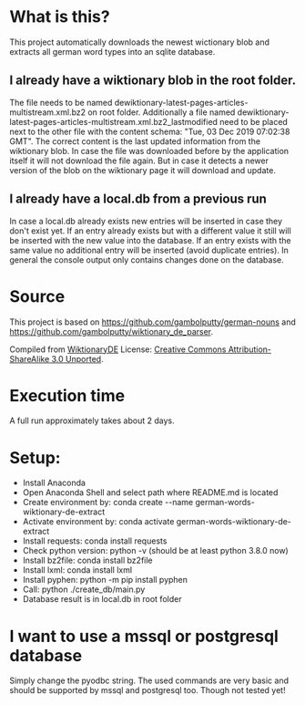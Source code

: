 # What is this?
This project automatically downloads the newest wictionary blob and extracts all german word types into an sqlite database.
## I already have a wiktionary blob in the root folder.
The file needs to be named dewiktionary-latest-pages-articles-multistream.xml.bz2 on root folder. Additionally a file named dewiktionary-latest-pages-articles-multistream.xml.bz2_lastmodified need to be placed next to the other file with the content schema: "Tue, 03 Dec 2019 07:02:38 GMT". The correct content is the last updated information from the wiktionary blob.
In case the file was downloaded before by the application itself it will not download the file again. But in case it detects a newer version of the blob on the wiktionary page it will download and update.
## I already have a local.db from a previous run
In case a local.db already exists new entries will be inserted in case they don't exist yet. If an entry already exists but with a different value it still will be inserted with the new value into the database. If an entry exists with the same value no additional entry will be inserted (avoid duplicate entries). In general the console output only contains changes done on the database.

# Source
This project is based on https://github.com/gambolputty/german-nouns and https://github.com/gambolputty/wiktionary_de_parser.

Compiled from [WiktionaryDE](https://de.wiktionary.org)
License: [Creative Commons Attribution-ShareAlike 3.0 Unported](https://creativecommons.org/licenses/by-sa/3.0/deed.en).

# Execution time
A full run approximately takes about 2 days.

# Setup:
- Install Anaconda
- Open Anaconda Shell and select path where README.md is located
- Create environment by: conda create --name german-words-wiktionary-de-extract
- Activate environment by: conda activate german-words-wiktionary-de-extract
- Install requests: conda install requests
- Check python version: python -v (should be at least python 3.8.0 now)
- Install bz2file: conda install bz2file
- Install lxml: conda install lxml
- Install pyphen: python -m pip install pyphen
- Call: python ./create_db/main.py
- Database result is in local.db in root folder

# I want to use a mssql or postgresql database
Simply change the pyodbc string. The used commands are very basic and should be supported by mssql and postgresql too.
Though not tested yet!
